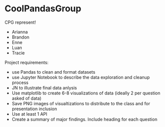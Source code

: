 # CoolPandasGroup
CPG represent!
 - Arianna 
 - Brandon
 - Enne
 - Luan
 - Tracie 

Project requirements:
 * use Pandas to clean and format datasets
 * use Jupyter Notebook to describe the data exploration and cleanup process
 * JN to illustrate final data anlysis
 * Use matplotlib to create 6-8 visualizations of data (ideally 2 per question asked of data)
 * Save PNG images of visualtizations to distribute to the class and for presentation inclusion
 * Use at least 1 API
 * Create a summary of major findings. Include heading for each question





